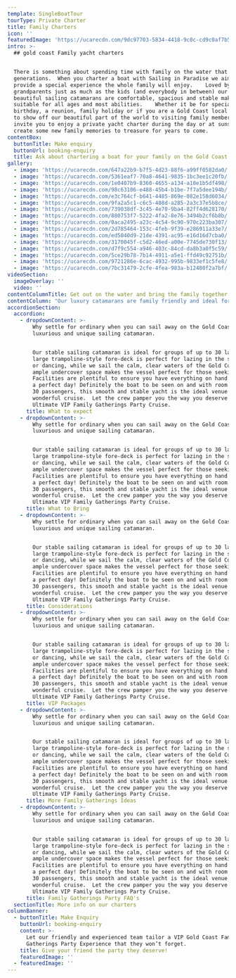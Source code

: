 ```yaml
---
template: SingleBoatTour
tourType: Private Charter
title: Family Charters
icon: ''
featuredImage: 'https://ucarecdn.com/9dc97703-5834-4418-9c0c-cd9c0af7b59c/'
intro: >-
  ## gold coast Family yacht charters


  There is something about spending time with family on the water that spans
  generations.  When you charter a boat with Sailing in Paradise we aim to
  provide a special experience the whole family will enjoy.    Loved by the
  grandparents just as much as the kids (and everybody in between) our 2
  beautiful sailing catamarans are comfortable, spacious and stable making them
  suitable for all ages and most abilities.    Whether it be for special family
  birthday, a reunion, family holiday or if you are a Gold Coast local wanting
  to show off our beautiful part of the world to visiting family members we
  invite you to enjoy a private yacht charter during the day or at sunset and
  create some new family memories to treasure for years to come.
contentBox:
  buttonTitle: Make enquiry
  buttonUrl: booking-enquiry
  title: Ask about chartering a boat for your family on the Gold Coast
gallery:
  - image: 'https://ucarecdn.com/647a22b9-b7f5-4d23-88f6-a99ff0582da0/'
  - image: 'https://ucarecdn.com/5361eaf7-70a8-4641-9835-1bc3ee1c20fb/'
  - image: 'https://ucarecdn.com/1e0407b9-8360-4655-a134-a18e1b5df498/'
  - image: 'https://ucarecdn.com/98c63106-e488-45b4-b1be-7f7a5dee194b/'
  - image: 'https://ucarecdn.com/e3c764cf-b641-4485-869e-082e158d6034/'
  - image: 'https://ucarecdn.com/9fa2a5c1-c6c5-488d-a285-2a3c37e5b8ce/'
  - image: 'https://ucarecdn.com/739038df-3c45-4e70-9ba4-82ff4d628170/'
  - image: 'https://ucarecdn.com/880753f7-5222-4fa2-8e76-3494b2cf6b8b/'
  - image: 'https://ucarecdn.com/0aca2495-a23c-4c54-9c90-970c223ba307/'
  - image: 'https://ucarecdn.com/2d785464-153c-4feb-9f39-e286911a33e7/'
  - image: 'https://ucarecdn.com/ed5040d9-21de-4391-ac95-e16d16d7cba0/'
  - image: 'https://ucarecdn.com/3170045f-c5d2-46ed-a00e-7745de730f13/'
  - image: 'https://ucarecdn.com/d7f9c554-a946-403c-84cd-da8b3a0f5c59/'
  - image: 'https://ucarecdn.com/5ce29b78-7b14-4911-a5e1-ffd49c92751b/'
  - image: 'https://ucarecdn.com/9721286e-6cac-4932-995b-9833ef1c5fe8/'
  - image: 'https://ucarecdn.com/7bc31479-2cfe-4fea-983a-b12480f2a7bf/'
videoSection:
  imageOverlay: ''
  video: ''
contentColumnTitle: Get out on the water and bring the family together!
contentColumn: "Our luxury catamarans are family friendly and ideal for guests of all ages and abilities, and the wide and spacious deck area makes it ideal for everyone to get around and get some fresh ocean air. There is lots of space to park a pram if required, or just laze back and watch the world sail by. We like to encourage our guests (big or small) to have fun and participate in hoisting the sails and manning the helm!\r\n\nKeep your eyes peeled throughout the cruise as you very well may spot some marine and wildlife creatures on the picturesque Broadwater. Friendly and playful dolphins, soaring sea-eagles and wallabies on the shoreline are often to be seen while underway.   We can arrange rods and bait for you and the kids to have a go at catching a fish if you wish, simply let us know when booking.  \r\n\nFor daytime cruises, the whole family can enjoy a stop at Wave Break Island, where our vessels unique beach landing capabilities come into their own!     With a secret ladder on the foredeck its easy to hop on and off.   There’s buckets and spades for the little ones to play and make sandcastles, and plenty of calm water for everyone to jump in for a swim or safely wade about in the shallows. The young and young at heart will love snorkelling the Islands diving site to discover a variety of colourful fish, we also have SUPing and inflatable toys for the family to enjoy. If you’re feeling energetic and want to bring the family together you can have a game of beach volleyball or cricket right there on the island! We have something for everyone!\r\n\nWe make chartering a boat easy and tailored to your family’s needs, so we give you the option of choosing where you would like to go and what you would like to do within your chartered time. We can offer adventure and family friendly activities or rest and relaxation, the choice is yours! You can choose to BYO food and drinks or a fully catered charter for easy planning. We supply the eskies, ice, BBQ and BBQ tools free of charge.\r\n\nlso."
accordionSection:
  accordion:
    - dropdownContent: >-
        Why settle for ordinary when you can sail away on the Gold Coast’s most
        luxurious and unique sailing catamaran.


        Our stable sailing catamaran is ideal for groups of up to 30 ladies. The
        large trampoline-style fore-deck is perfect for lazing in the sunshine
        or dancing, while we sail the calm, clear waters of the Gold Coast. The
        ample undercover space makes the vessel perfect for those seeking shade.
        Facilities are plentiful to ensure you have everything on hand to enjoy
        a perfect day! Definitely the boat to be seen on and with room for up to
        30 passengers, this smooth and stable yacht is the ideal venue for a
        wonderful cruise.  Let the crew pamper you the way you deserve with our
        Ultimate VIP Family Gatherings Party Cruise.
      title: What to expect
    - dropdownContent: >-
        Why settle for ordinary when you can sail away on the Gold Coast’s most
        luxurious and unique sailing catamaran.


        Our stable sailing catamaran is ideal for groups of up to 30 ladies. The
        large trampoline-style fore-deck is perfect for lazing in the sunshine
        or dancing, while we sail the calm, clear waters of the Gold Coast. The
        ample undercover space makes the vessel perfect for those seeking shade.
        Facilities are plentiful to ensure you have everything on hand to enjoy
        a perfect day! Definitely the boat to be seen on and with room for up to
        30 passengers, this smooth and stable yacht is the ideal venue for a
        wonderful cruise.  Let the crew pamper you the way you deserve with our
        Ultimate VIP Family Gatherings Party Cruise.
      title: What to Bring
    - dropdownContent: >-
        Why settle for ordinary when you can sail away on the Gold Coast’s most
        luxurious and unique sailing catamaran.


        Our stable sailing catamaran is ideal for groups of up to 30 ladies. The
        large trampoline-style fore-deck is perfect for lazing in the sunshine
        or dancing, while we sail the calm, clear waters of the Gold Coast. The
        ample undercover space makes the vessel perfect for those seeking shade.
        Facilities are plentiful to ensure you have everything on hand to enjoy
        a perfect day! Definitely the boat to be seen on and with room for up to
        30 passengers, this smooth and stable yacht is the ideal venue for a
        wonderful cruise.  Let the crew pamper you the way you deserve with our
        Ultimate VIP Family Gatherings Party Cruise.
      title: Considerations
    - dropdownContent: >-
        Why settle for ordinary when you can sail away on the Gold Coast’s most
        luxurious and unique sailing catamaran.


        Our stable sailing catamaran is ideal for groups of up to 30 ladies. The
        large trampoline-style fore-deck is perfect for lazing in the sunshine
        or dancing, while we sail the calm, clear waters of the Gold Coast. The
        ample undercover space makes the vessel perfect for those seeking shade.
        Facilities are plentiful to ensure you have everything on hand to enjoy
        a perfect day! Definitely the boat to be seen on and with room for up to
        30 passengers, this smooth and stable yacht is the ideal venue for a
        wonderful cruise.  Let the crew pamper you the way you deserve with our
        Ultimate VIP Family Gatherings Party Cruise.
      title: VIP Packages
    - dropdownContent: >-
        Why settle for ordinary when you can sail away on the Gold Coast’s most
        luxurious and unique sailing catamaran.


        Our stable sailing catamaran is ideal for groups of up to 30 ladies. The
        large trampoline-style fore-deck is perfect for lazing in the sunshine
        or dancing, while we sail the calm, clear waters of the Gold Coast. The
        ample undercover space makes the vessel perfect for those seeking shade.
        Facilities are plentiful to ensure you have everything on hand to enjoy
        a perfect day! Definitely the boat to be seen on and with room for up to
        30 passengers, this smooth and stable yacht is the ideal venue for a
        wonderful cruise.  Let the crew pamper you the way you deserve with our
        Ultimate VIP Family Gatherings Party Cruise.
      title: More Family Gatherings Ideas
    - dropdownContent: >-
        Why settle for ordinary when you can sail away on the Gold Coast’s most
        luxurious and unique sailing catamaran.


        Our stable sailing catamaran is ideal for groups of up to 30 ladies. The
        large trampoline-style fore-deck is perfect for lazing in the sunshine
        or dancing, while we sail the calm, clear waters of the Gold Coast. The
        ample undercover space makes the vessel perfect for those seeking shade.
        Facilities are plentiful to ensure you have everything on hand to enjoy
        a perfect day! Definitely the boat to be seen on and with room for up to
        30 passengers, this smooth and stable yacht is the ideal venue for a
        wonderful cruise.  Let the crew pamper you the way you deserve with our
        Ultimate VIP Family Gatherings Party Cruise.
      title: Family Gatherings Party FAQ's
  sectionTitle: More info on our charters
columnBanner:
  - buttonTitle: Make Enquiry
    buttonUrl: booking-enquiry
    content: >-
      Let our friendly and experienced team tailor a VIP Gold Coast Family
      Gatherings Party Experience that they won’t forget.
    title: Give your friend the party they deserve!
    featuredImage: ''
  - featuredImage: ''
---
```



